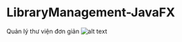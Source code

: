 # LibraryManagement-JavaFX
Quản lý thư viện đơn giản
![alt text](https://github.com/VietHoang319/LibraryManagement-JavaFX)

